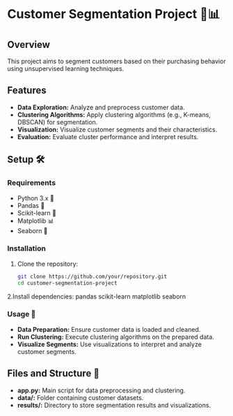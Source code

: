 # Customer Segmentation Project 🎯📊

## Overview

This project aims to segment customers based on their purchasing behavior using unsupervised learning techniques.

## Features

- **Data Exploration:** Analyze and preprocess customer data.
- **Clustering Algorithms:** Apply clustering algorithms (e.g., K-means, DBSCAN) for segmentation.
- **Visualization:** Visualize customer segments and their characteristics.
- **Evaluation:** Evaluate cluster performance and interpret results.

## Setup 🛠️

### Requirements

- Python 3.x 🐍
- Pandas 🐼
- Scikit-learn 🧠
- Matplotlib 📊
- Seaborn 🌊

### Installation

1. Clone the repository:
   ```bash
   git clone https://github.com/your/repository.git
   cd customer-segmentation-project
2.Install dependencies:
   pandas scikit-learn matplotlib seaborn

### Usage 🚀

- **Data Preparation:** Ensure customer data is loaded and cleaned.
- **Run Clustering:** Execute clustering algorithms on the prepared data.
- **Visualize Segments:** Use visualizations to interpret and analyze customer segments.

## Files and Structure 📂

- **app.py:** Main script for data preprocessing and clustering.
- **data/:** Folder containing customer datasets.
- **results/:** Directory to store segmentation results and visualizations.

